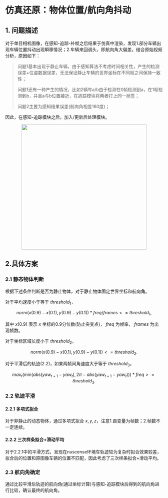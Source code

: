# 仿真还原：物体位置/航向角抖动

## 1. 问题描述

对于单目相机图像，在感知-追踪-补帧之后结果于仿真中渲染，发现1.部分车辆出现车辆位置抖动出现瞬移情况；2.车辆来回调头，即航向角大偏差。结合原始视频分析，原因如下：

> 问题1基本出现于静止车辆，由于感知算法不考虑时间相关性，产生的检测误差+位姿数据误差，无法保证静止车辆的世界坐标在不同帧之间保持一致性；
> 
> 问题1还有一种产生的情况，比如2辆车a/b由于检测在0帧检测到a，在1帧检测到b，并且a与b位置接近，在追踪模块将两者打上同一标签；
> 
> 问题2主要为感知结果误差(航向角相差180度)；

因此，在感知-追踪模块之后，加入/更新后处理模块。

<div align=center>
<img src="https://github.com/user-attachments/assets/f40c0855-c724-40b5-b694-fb4e16ffee33" width="400px">
</div>

## 2.具体方案

### 2.1 静态物体判断

根据下述条件判断是否为静止物体，对于静止物体固定世界坐标和航向角。

对于平均速度小于等于 $threshold_1$，

$$
   norm(x(0.9) - x(0.1),y(0.9)-y(0.1)) * freq / frames <= threshold_1, 
$$

其中 $x(0.9)$ 表示 $x$ 坐标的0.9分位数(防止突变点)， $freq$ 为帧率， $frames$ 为出现帧数。

对于坐标区域长度小于 $threshold_2$，

$$
   norm(x(0.9) - x(0.1),y(0.9)-y(0.1))  <= threshold_2.
$$

对于平滑后的轨迹(2.2)，如果两帧间角速度大于等于 $threshold_3$，

$$
   max_t(min(abs(yaw_{t+1} - yaw_t), 2\pi - abs(yaw_{t+1} - yaw_t))) * freq >= threshold_3.
$$

### 2.2 轨迹平滑

#### 2.2.1 多项式拟合
对于非静止的动态物体，通过多项式拟合 $x,y,z$，注意1.自变量为帧数；2.帧数不一定连续。

#### 2.2.2 三次样条拟合+滑动平均
对于2.2.1中的平滑方式，发现在nuscense环境车轨迹较为复杂时拟合效果较差，拟合后的位置和原图像车辆的位置不匹配，因此考虑了三次样条拟合+滑动平均。

### 2.3 航向角确定

通过比较平滑后轨迹的航向角(通过坐标计算)与感知-追踪模块后得到的航向角进行比较，确认最终的航向角。
